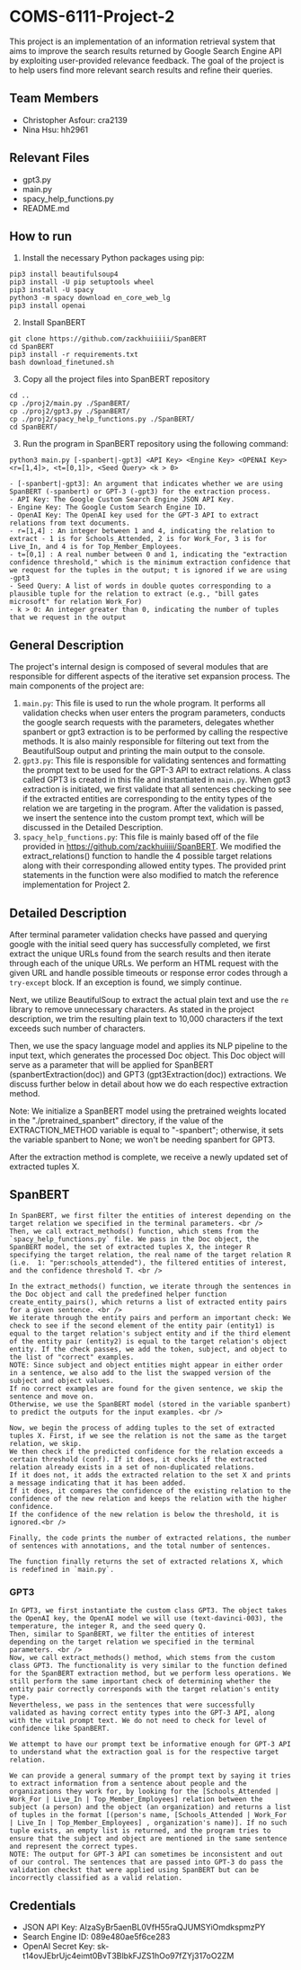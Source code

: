 # COMS-6111-Project-2

This project is an implementation of an information retrieval system that aims to improve the search results returned by Google Search Engine API by exploiting user-provided relevance feedback. The goal of the project is to help users find more relevant search results and refine their queries.

## Team Members
- Christopher Asfour: cra2139
- Nina Hsu: hh2961

## Relevant Files
- gpt3.py
- main.py
- spacy_help_functions.py
- README.md

## How to run
1. Install the necessary Python packages using pip:
```
pip3 install beautifulsoup4
pip3 install -U pip setuptools wheel
pip3 install -U spacy
python3 -m spacy download en_core_web_lg
pip3 install openai
```

2. Install SpanBERT
```
git clone https://github.com/zackhuiiiii/SpanBERT
cd SpanBERT
pip3 install -r requirements.txt
bash download_finetuned.sh
```

3. Copy all the project files into SpanBERT repository
```
cd ..
cp ./proj2/main.py ./SpanBERT/
cp ./proj2/gpt3.py ./SpanBERT/
cp ./proj2/spacy_help_functions.py ./SpanBERT/
cd SpanBERT/
```

3. Run the program in SpanBERT repository using the following command:
```
python3 main.py [-spanbert|-gpt3] <API Key> <Engine Key> <OPENAI Key> <r=[1,4]>, <t=[0,1]>, <Seed Query> <k > 0>
```
    - [-spanbert|-gpt3]: An argument that indicates whether we are using SpanBERT (-spanbert) or GPT-3 (-gpt3) for the extraction process.
    - API Key: The Google Custom Search Engine JSON API Key.
    - Engine Key: The Google Custom Search Engine ID.
    - OpenAI Key: The OpenAI key used for the GPT-3 API to extract relations from text documents.
    - r=[1,4] : An integer between 1 and 4, indicating the relation to extract - 1 is for Schools_Attended, 2 is for Work_For, 3 is for Live_In, and 4 is for Top_Member_Employees.
    - t=[0,1] : A real number between 0 and 1, indicating the "extraction confidence threshold," which is the minimum extraction confidence that we request for the tuples in the output; t is ignored if we are using -gpt3
    - Seed Query: A list of words in double quotes corresponding to a plausible tuple for the relation to extract (e.g., "bill gates microsoft" for relation Work_For)
    - k > 0: An integer greater than 0, indicating the number of tuples that we request in the output

## General Description

The project's internal design is composed of several modules that are responsible for different aspects of the iterative set expansion process. The main components of the project are:

1. `main.py`: This file is used to run the whole program. It performs all validation checks when user enters the program parameters, conducts the google search requests with the parameters, delegates whether spanbert or gpt3 extraction is to be performed by calling the respective methods. It is also mainly responsible for filtering out text from the BeautifulSoup output and printing the main output to the console.
2. `gpt3.py`: This file is responsible for validating sentences and formatting the prompt text to be used for the GPT-3 API to extract relations. A class called GPT3 is created in this file and instantiated in `main.py`. When gpt3 extraction is initiated, we first validate that all sentences checking to see if the extracted entities are corresponding to the entity types of the relation we are targeting in the program. After the validation is passed, we insert the sentence into the custom prompt text, which will be discussed in the Detailed Description. 
3. `spacy_help_functions.py`: This file is mainly based off of the file provided in https://github.com/zackhuiiiii/SpanBERT. We modified the extract_relations() function to handle the 4 possible target relations along with their corresponding allowed entity types. The provided print statements in the function were also modified to match the reference implementation for Project 2.

## Detailed Description

After terminal parameter validation checks have passed and querying google with the initial seed query has successfully completed, we first extract the unique URLs found from the search results and then iterate through each of the unique URLs. 
We perform an HTML request with the given URL and handle possible timeouts or response error codes through a `try-except` block. If an exception is found, we simply continue.

Next, we utilize BeautifulSoup to extract the actual plain text and use the `re` library to remove unnecessary characters. As stated in the project description, we trim the resulting plain text to 10,000 characters if the text exceeds such number of characters.

Then, we use the spacy language model and applies its NLP pipeline to the input text, which generates the processed Doc object.
This Doc object will serve as a parameter that will be applied for SpanBERT (spanbertExtraction(doc)) and GPT3 (gpt3Extraction(doc)) extractions. We discuss further below in detail about how we do each respective extraction method. 

Note: We initialize a SpanBERT model using the pretrained weights located in the "./pretrained_spanbert" directory, if the value of the EXTRACTION_METHOD variable is equal to "-spanbert"; otherwise, it sets the variable spanbert to None; we won't be needing spanbert for GPT3.

After the extraction method is complete, we receive a newly updated set of extracted tuples X. 




## SpanBERT
    In SpanBERT, we first filter the entities of interest depending on the target relation we specified in the terminal parameters. <br />
    Then, we call extract_methods() function, which stems from the `spacy_help_functions.py` file. We pass in the Doc object, the SpanBERT model, the set of extracted tuples X, the integer R specifying the target relation, the real name of the target relation R (i.e.  1: "per:schools_attended"), the filtered entities of interest, and the confidence threshold T. <br />

    In the extract_methods() function, we iterate through the sentences in the Doc object and call the predefined helper function create_entity_pairs(), which returns a list of extracted entity pairs for a given sentence. <br />
    We iterate through the entity pairs and perform an important check: We check to see if the second element of the entity pair (entity1) is equal to the target relation's subject entity and if the third element of the entity pair (entity2) is equal to the target relation's object entity. If the check passes, we add the token, subject, and object to the list of "correct" examples. 
    NOTE: Since subject and object entities might appear in either order in a sentence, we also add to the list the swapped version of the subject and object values. 
    If no correct examples are found for the given sentence, we skip the sentence and move on. 
    Otherwise, we use the SpanBERT model (stored in the variable spanbert) to predict the outputs for the input examples. <br />

    Now, we begin the process of adding tuples to the set of extracted tuples X. First, if we see the relation is not the same as the target relation, we skip. 
    We then check if the predicted confidence for the relation exceeds a certain threshold (conf). If it does, it checks if the extracted relation already exists in a set of non-duplicated relations.
    If it does not, it adds the extracted relation to the set X and prints a message indicating that it has been added. 
    If it does, it compares the confidence of the existing relation to the confidence of the new relation and keeps the relation with the higher confidence.
    If the confidence of the new relation is below the threshold, it is ignored.<br />

    Finally, the code prints the number of extracted relations, the number of sentences with annotations, and the total number of sentences. 
    
    The function finally returns the set of extracted relations X, which is redefined in `main.py`. 

### GPT3
    In GPT3, we first instantiate the custom class GPT3. The object takes the OpenAI key, the OpenAI model we will use (text-davinci-003), the temperature, the integer R, and the seed query Q. 
    Then, similar to SpanBERT, we filter the entities of interest depending on the target relation we specified in the terminal parameters. <br />
    Now, we call extract_methods() method, which stems from the custom class GPT3. The functionality is very similar to the function defined for the SpanBERT extraction method, but we perform less operations. We still perform the same important check of determining whether the entity pair correctly corresponds with the target relation's entity type. 
    Nevertheless, we pass in the sentences that were successfully validated as having correct entity types into the GPT-3 API, along with the vital prompt text. We do not need to check for level of confidence like SpanBERT.

    We attempt to have our prompt text be informative enough for GPT-3 API to understand what the extraction goal is for the respective target relation.
    
    We can provide a general summary of the prompt text by saying it tries to extract information from a sentence about people and the organizations they work for, by looking for the [Schools_Attended | Work_For | Live_In | Top_Member_Employees] relation between the subject (a person) and the object (an organization) and returns a list of tuples in the format [(person's name, [Schools_Attended | Work_For | Live_In | Top_Member_Employees] , organization's name)]. If no such tuple exists, an empty list is returned, and the program tries to ensure that the subject and object are mentioned in the same sentence and represent the correct types. 
    NOTE: The output for GPT-3 API can sometimes be inconsistent and out of our control. The sentences that are passed into GPT-3 do pass the validation checkst that were applied using SpanBERT but can be incorrectly classified as a valid relation. 

## Credentials
- JSON API Key: AIzaSyBr5aenBL0VfH55raQJUMSYiOmdkspmzPY
- Search Engine ID: 089e480ae5f6ce283
- OpenAI Secret Key: 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
